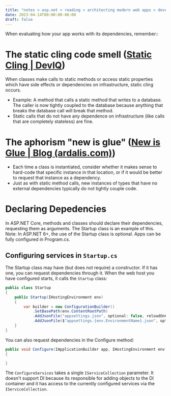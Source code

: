 ```yaml
---
title: "notes > asp.net > reading > architecting modern web apps > develop asp.net core mvc apps > 2. working with dependencies"
date: 2023-04-14T00:00:00-06:00
draft: false
---
```


When evaluating how your app works with its dependencies, remember::

# The static cling code smell ([Static Cling | DevIQ](https://deviq.com/antipatterns/static-cling))
When classes make calls to static methods or access static properties which have side effects or dependencies on infrastructure, static cling occurs.
- Example: A method that calls a static method that writes to a database.  The caller is now tightly coupled to the database because anything that breaks the database call will break that method.
- Static calls that do not have any dependence on infrastructure (like calls that are completely stateless) are fine.

# The aphorism "new is glue" ([New is Glue | Blog (ardalis.com)](https://ardalis.com/new-is-glue/))
- Each time a class is instantiated, consider whether it makes sense to hard-code that specific instance in that location, or if it would be better to request that instance as a dependency.
- Just as with static method calls, new instances of types that have no external dependencies typically do not tightly couple code.
	
# Declaring Depedencies
In ASP.NET Core, methods and classes should declare their dependencies, requesting them as arguments.  The Startup class is an example of this.
Note: In ASP.NET 6+, the use of the Startup class is optional.  Apps can be fully configured in Program.cs.

## Configuring services in `Startup.cs`
The Startup class may have (but does not require) a constructor.  If it has one, you can request dependencies through it.
When the web host you have configured starts, it calls the `Startup` class:
```cs
public class Startup
{
    public Startup(IHostingEnvironment env)
    {
        var builder = new ConfigurationBuilder()
            .SetBasePath(env.ContentRootPath)
            .AddJsonFile("appsettings.json", optional: false, reloadOnChange: true)
            .AddJsonFile($"appsettings.{env.EnvironmentName}.json", optional: true);
    }
}
```

You can also request dependencies in the Configure method:
```cs
public void Configure(IApplicationBuilder app, IHostingEnvironment env, ILoggerFactory loggerFactory)
{

}
```
The `ConfigureServices` takes a single `IServiceCollection` parameter.  It doesn't support DI because its responsible for adding objects to the DI container and it has access to the currently configured services via the `IServiceCollection`.
